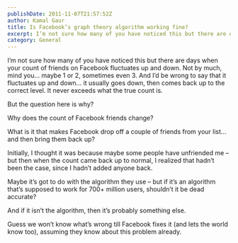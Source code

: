 ```yaml
---
publishDate: 2011-11-07T21:57:52Z
author: Kamal Gaur
title: Is Facebook’s graph theory algorithm working fine? 
excerpt: I’m not sure how many of you have noticed this but there are days when your count of friends on Facebook fluctuates up and down.… 
category: General
---
```


I’m not sure how many of you have noticed this but there are days when your count of friends on Facebook fluctuates up and down. Not by much, mind you… maybe 1 or 2, sometimes even 3\. And I’d be wrong to say that it fluctuates up and down… it usually goes down, then comes back up to the correct level. It never exceeds what the true count is.

But the question here is why?

Why does the count of Facebook friends change?

What is it that makes Facebook drop off a couple of friends from your list… and then bring them back up?

Initially, I thought it was because maybe some people have unfriended me – but then when the count came back up to normal, I realized that hadn’t been the case, since I hadn’t added anyone back.

Maybe it’s got to do with the algorithm they use – but if it’s an algorithm that’s supposed to work for 700+ million users, shouldn’t it be dead accurate?

And if it isn’t the algorithm, then it’s probably something else.

Guess we won’t know what’s wrong till Facebook fixes it (and lets the world know too), assuming they know about this problem already.
